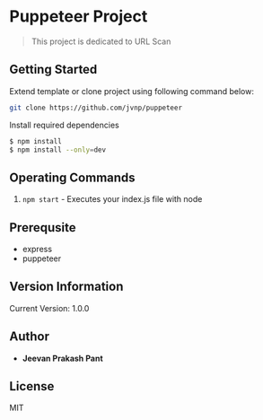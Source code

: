 # Puppeteer Project
> This project is dedicated to URL Scan

## Getting Started
Extend template or clone project using following command below:
```sh
git clone https://github.com/jvnp/puppeteer
```

Install required dependencies
```sh
$ npm install
$ npm install --only=dev
```

## Operating Commands
1. `npm start` - Executes your index.js file with node

## Prerequsite
* express
* puppeteer

## Version Information
Current Version: 1.0.0

## Author
* **Jeevan Prakash Pant**

## License
MIT
